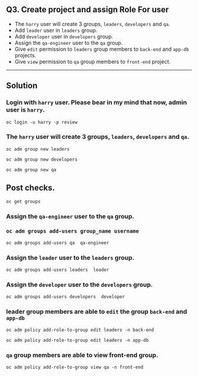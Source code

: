 ## Q3.  Create project and assign Role For user


- The `harry` user will create 3 groups, `leaders`, `developers` and `qa`. 
- Add `leader` user in `leaders` group. 
- Add `developer` user in `developers` group. 
- Assign the `qa-engineer` user to the `qa` group.
- Give `edit` permission to `leaders` group members to `back-end` and `app-db` projects.
- Give `view` permission to `qa` group members to `front-end` project.
---
## Solution
### Login with `harry` user. Please bear in my mind that now, admin user is `harry`.
```
oc login -u harry -p review
```

### The `harry` user will create 3 groups, `leaders`, `developers` and `qa`. 
```
oc adm group new leaders
```
```
oc adm group new developers
```
```
oc adm group new qa
```

## Post checks.
```
oc get groups
```
### Assign the `qa-engineer` user to the `qa` group.
### `oc adm groups add-users group_name username`
```
oc adm groups add-users qa  qa-engineer
```

### Assign the `leader` user to the `leaders` group. 

```
oc adm groups add-users leaders  leader
```
### Assign the `developer` user to the `developers` group. 

```
oc adm groups add-users developers  developer
```

### leader group members are able to `edit` the group `back-end` and `app-db`
```
oc adm policy add-role-to-group edit leaders -n back-end
```
```
oc adm policy add-role-to-group edit leaders -n app-db
```
### `qa` group members are able to view front-end group. 
```
oc adm policy add-role-to-group view qa -n front-end
```
